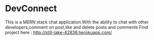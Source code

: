 # DevConnect
This is a MERN stack chat application.With the ability to chat with other developers,comment on post,like and delete posts and comments
Find project here :
http://still-lake-42836.herokuapp.com/
